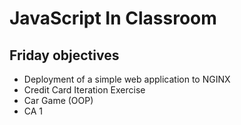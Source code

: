 # JavaScript In Classroom

## Friday objectives

- Deployment of a simple web application to NGINX
- Credit Card Iteration Exercise
- Car Game (OOP)
- CA 1

